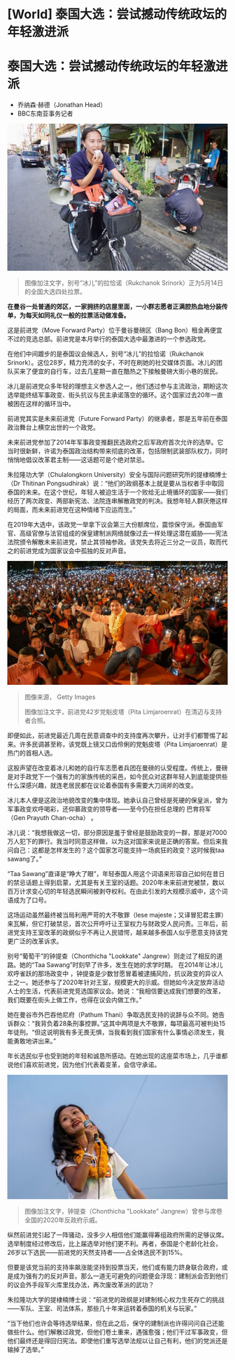 # [World] 泰国大选：尝试撼动传统政坛的年轻激进派

#  泰国大选：尝试撼动传统政坛的年轻激进派

  * 乔纳森·赫德（Jonathan Head） 
  * BBC东南亚事务记者 


![“冰儿”拉恰诺（Rukchanok Srinork）](_129606788_rukchanoksrinork3.jpg)

> 图像加注文字，别号“冰儿”的拉恰诺（Rukchanok Srinork）正为5月14日的全国大选四处拉票。

**在曼谷一处普通的郊区，一家拥挤的店屋里面，一小群志愿者正满腔热血地分装传单，为每天如同礼仪一般的拉票活动做准备。**

这是前进党（Move Forward Party）位于曼谷曼磅区（Bang Bon）租金再便宜不过的竞选总部。前进党是本月举行的泰国大选中最激进的一个参选政党。

在他们中间踱步的是泰国议会候选人，别号“冰儿”的拉恰诺（Rukchanok Srinork）。这位28岁，精力充沛的女子，不时在刷她的社交媒体页面。冰儿的团队买来了便宜的自行车，过去几星期一直在酷热之下接触曼磅大街小巷的居民。

冰儿是前进党众多年轻的理想主义参选人之一，他们透过参与主流政治，期盼这次选举能终结军事政变、街头抗议与民主承诺落空的循环。这个国家过去20年一直被困在这样的循环当中。

前进党其实是未来前进党（Future Forward Party）的继承者，那是五年前在泰国政治舞台上横空出世的一个政党。

未来前进党参加了2014年军事政变推翻民选政府之后军政府首次允许的选举。它当时很新鲜，许诺为泰国政治结构带来彻底的改革，包括限制武装部队权力，同时悄悄地倡议改革君主制——这话题可是个绝对禁忌。

朱拉隆功大学（Chulalongkorn University）安全与国际问题研究所的提棣楠博士（Dr Thitinan Pongsudhirak）说：“他们的政纲基本上就是要从当权者手中取回泰国的未来。在这个世纪，年轻人被迫生活于一个败给无止境循环的国家——我们经历了两次政变、两部新宪法、法院连串解散政党的判决。我想年轻人群厌倦这样的局面，而未来前进党在这种情绪下应运而生。”

在2019年大选中，该政党一举拿下议会第三大份额席位，震惊保守派。泰国由军官、高级官僚与法官组成的保皇建制派网络就像过去一样处理这潜在威胁——宪法法院颁令解散未来前进党，禁止其领袖参政。该党失去将近三分之一议员，取而代之的前进党成为国家议会中孤独的反对声音。

![前进党42岁党魁皮塔（Pita Limjaroenrat）在清迈三王纪念碑前举行的拉票集会上与支持者合照（30/4/2023）](_129633986_bf11e69a-2440-4344-bf02-97e0ec3e0bb3.jpg)

> 图像来源，  Getty Images
>
> 图像加注文字，前进党42岁党魁皮塔（Pita Limjaroenrat）在清迈与支持者合照。

即便如此，前进党最近几周在民意调查中的支持度再次攀升，让对手们都警惕了起来。许多民调甚至称，该党既上镜又口齿伶俐的党魁皮塔（Pita Limjaroenrat）是热门的首相人选。

这股声望在改变着冰儿和她的自行车志愿者兵团在曼磅的认受程度。传统上，曼磅是对手政党下一个强有力的家族传统的采邑，如今民众对这群年轻人到底能提供些什么深感兴趣，就连老居民都在议论着泰国有多需要大刀阔斧的改变。

冰儿本人便是这政治地貌改变的集中体现。她承认自己曾经是死硬的保皇派，曾为军事政变欢呼喝彩，还仰慕政变的领导者——至今仍在担任总理的 巴育将军（Gen Prayuth Chan-ocha）  。

冰儿说：“我想我做这一切，部分原因是羞于曾经是鼓励政变的一群，那是对7000万人犯下的罪行。我当时同意这样做，以为这对国家来说是正确的答案。但后来我问自己：这都是怎样发生的？这个国家怎可能支持一场疯狂的政变？这时候我taa sawang了。”

“Taa Sawang”直译是“睁大了眼”，年轻泰国人用这个词语来形容自己如何在昔日的禁忌话题上得到启蒙，尤其是有关王室的话题。2020年未来前进党被禁，数以百万计求变心切的年轻选民瞬间被剥夺权利。在由此引发的大规模示威中，这个词语成为了口号。


这场运动虽然最终被当局利用严苛的大不敬罪（lese majeste；又译冒犯君主罪）来瓦解，但它打破禁忌，首次公开呼吁让王室权力与财政受人民问责。三年后，前进党支持王室改革的政纲似乎不再让人民错愕，越来越多泰国人似乎愿意支持该党更广泛的改革诉求。

别号“葡萄干”的钟提查（Chonthicha "Lookkate" Jangrew）则走过了相反的道路。她的“Taa Sawang”时刻早了许多，发生在她的求学时期。
 在2014年让冰儿欢呼雀跃的那场政变中  ，钟提查是少数甘愿冒着被逮捕风险，抗议政变的异议人士之一。她还参与了2020年针对王室，规模更大的示威。但她如今决定放弃活动人士的生活，代表前进党竞选国家议会。她说：“我相信要达成我们想要的改革，我们既要在街头上做工作，也得在议会内做工作。”

她在曼谷市外巴吞他尼府（Pathum Thani）争取选民支持的说辞与众不同。她告诉群众：“我背负着28条刑事控罪。”这其中两项是大不敬罪，每项最高可被判处15年徒刑。“但这说明我有多无畏无惧，当我看到我们国家有什么事情必须发生，我能勇敢地讲出来。”

年长选民似乎也受到她的年轻和诚恳所感动。在她出现的这座菜市场上，几乎谁都说他们喜欢前进党，因为他们代表着变革，会信守承诺。

![钟提查（Chonthicha "Lookkate" Jangrew）](_129606792_chontichakatejangrew7-1129223-1.jpg)

> 图像加注文字，钟提查（Chonthicha "Lookkate" Jangrew）曾参与席卷全国的2020年反政府示威。

纵然前进党引起了一阵骚动，没多少人相信他们能赢得筹组政府所需的足够议席。选举制度经过修改后，比上届选举对他们更不利。再者，泰国是个老龄化社会，26岁以下选民——前进党的天然支持者——占全体选民不到15%。

但要是该党当前的支持率飙涨能坚持到投票当天，他们或有能力跻身联合政府，或是成为强有力的反对声音。那么一道无可避免的问题便会浮现：建制派会否到他们的议会外手段军火库里找办法，再次废改革派的武功？

朱拉隆功大学的提棣楠博士说：“前进党的政纲是对建制核心权力生死存亡的挑战——军队、王室、司法体系，那些几十年来运转着泰国的机关与玩家。”

“当下他们也许会等待选举结果，但在此之后，保守的建制派也许得问问自己还能做些什么。他们解散过政党，但他们卷土重来，遇强愈强；他们干过军事政变，但他们最终还是得回归宪法。即使他们重写选举法规以让自己有利，他们的党派还是输掉了选举。”



